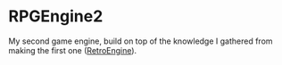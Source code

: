 # RPGEngine2
My second game engine, build on top of the knowledge I gathered from making the first one ([RetroEngine](https://github.com/kres0345/RetroEngine)).
